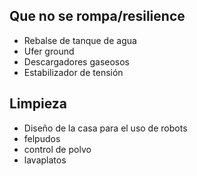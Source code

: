 ## Que no se rompa/resilience
* Rebalse de tanque de agua
* Ufer ground
* Descargadores gaseosos
* Estabilizador de tensión


## Limpieza
* Diseño de la casa para el uso de robots
* felpudos
* control de polvo
* lavaplatos
